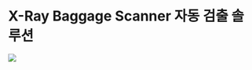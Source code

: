 # X-Ray Baggage Scanner 자동 검출 솔루션
<img src="https://user-images.githubusercontent.com/55044675/146106205-337bca43-eefc-4822-9d6b-c467214ca20d.png" align="center">
